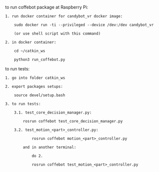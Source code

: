 to run coffebot package at Raspberry Pi:

	1. run docker container for candybot_vr docker image:

		sudo docker run -ti --privileged --device /dev:/dev candybot_vr

		(or use shell script with this command)

	2. in docker container:

		cd ~/catkin_ws

		python3 run_coffebot.py
		
		
to run tests:
	
	1. go into folder catkin_ws
	
	2. export packages setups:
	
		source devel/setup.bash
		
	3. to run tests:
	
		3.1. test_core_decision_manager.py:
			
			rosrun coffebot test_core_decision_manager.py
			
		3.2. test_motion_<part>_controller.py:
		
				rosrun coffebot motion_<part>_controller.py
			
			and in another terminal:
			
				do 2.
				
				rosrun coffebot test_motion_<part>_controller.py	
				
